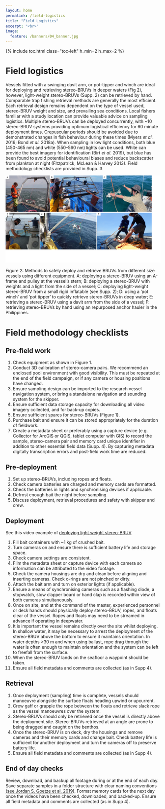 ```yaml
---
layout: home
permalink: /field-logistics
title: "Field Logistics"
excerpt: "<br>"
image:
  feature: /banners/04_banner.jpg
---
```

{% include toc.html class="toc-left" h_min=2 h_max=2 %}

# Field logistics

Vessels fitted with a swinging davit arm, or pot-tipper and winch are ideal for deploying and retrieving stereo-BRUVs in deeper waters (Fig 2), however, light-weight stereo-BRUVs (Supp. 2) can be retrieved by hand. Comparable trap fishing retrieval methods are generally the most efficient. Each retrieval design remains dependent on the type of vessel used, stereo-BRUV weight and size, and prevailing sea conditions. Local fishers familiar with a study location can provide valuable advice on sampling logistics. Multiple stereo-BRUVs can be deployed concurrently, with ~10 stereo-BRUV systems providing optimum logistical efficiency for 60 minute deployment times. Crepuscular periods should be avoided due to demonstrated changes in fish behaviour during these times (Myers _et al._ 2016; Bond _et al._ 2018a). When sampling in low light conditions, both blue (450-465 nm) and white (550–560 nm) lights can be used. White can provide the best imagery for identification (Birt _et al._ 2019), but blue has been found to avoid potential behavioural biases and reduce backscatter from plankton at night (Fitzpatrick, McLean & Harvey 2013). Field methodology checklists are provided in Supp. 3.



![alt_text](images/figures/Fig2.png "image_tooltip")


Figure 2: Methods to safely deploy and retrieve BRUVs from different size vessels using different equipment. A: deploying a stereo-BRUV using an A-frame and pulley at the vessel’s stern; B: deploying a stereo-BRUV with weights and a light from the side of a vessel; C: deploying light-weight stereo-BRUV from a small rigid inflatable (see Supp. 2); D: using a ‘pot winch’ and ‘pot tipper’ to quickly retrieve stereo-BRUVs in deep water; E: retrieving a stereo-BRUV using a davit arm from the side of a vessel; F: retrieving stereo-BRUVs by hand using an repurposed anchor hauler in the Philippines.


# Field methodology checklists

## Pre-field work


1. Check equipment as shown in Figure 1.
2. Conduct 3D calibration of stereo-camera pairs. We recommend an enclosed pool environment with good visibility. This must be repeated at the end of the field campaign, or if any camera or housing positions have changed.
3. Ensure sampling design can be imported to the research vessel navigation system, or bring a standalone navigation and sounding system for the skipper.
4. Ensure sufficient data storage capacity for downloading all video imagery collected, and for back-up copies.
5. Ensure sufficient spares for stereo-BRUVs (Figure 1).
6. Purchase bait and ensure it can be stored appropriately for the duration of fieldwork. 
7. Create a metadata sheet or preferably using a capture device (e.g. Collector for ArcGIS or QGIS, tablet computer with GIS) to record the sample, stereo-camera pair and memory card unique identifier in addition to other essential field data (Supp. 4). By capturing metadata digitally transcription errors and post-field work time are reduced.


## Pre-deployment



1. Set up stereo-BRUVs, including ropes and floats.
2. Check camera batteries are charged and memory cards are formatted.
3. Check the batteries in lights and synchronising devices if applicable. 
4. Defrost enough bait the night before sampling.
5. Discuss deployment, retrieval procedures and safety with skipper and crew.


## Deployment

See this video example of [deploying light weight stereo-BRUV](https://youtu.be/xMrsWunUf3k)



1. Fill bait containers with ~1 kg of crushed bait.
2. Turn cameras on and ensure there is sufficient battery life and storage space.
3. Check camera settings are consistent.
4. Film the metadata sheet or capture device with each camera so information can be attributed to the video footage.
5. Check the camera housings are dry and clean before aligning and inserting cameras. Check o-rings are not pinched or dirty.
6. Attach the bait arm and turn on exterior lights (if applicable).
7. Ensure a means of synchronising cameras such as a flashing diode, a stopwatch, slow clapper board or hand clap is recorded within view of both cameras simultaneously.
8. Once on site, and at the command of the master, experienced personnel or deck hands should physically deploy stereo-BRUV, ropes, and floats clear of the vessel. Ropes and floats may need to be streamed in advance if operating in deepwater.
9. It is important the vessel remains directly over the site whilst deploying. In shallow water, it may be necessary to arrest the deployment of the stereo-BRUV above the bottom to ensure it maintains orientation. In water depths >30 m and when using ballast, rope drag through the water is often enough to maintain orientation and the system can be left to freefall from the surface.
10. When the stereo-BRUV lands on the seafloor a waypoint should be taken.
11. Ensure all field metadata and comments are collected (as in Supp 4).


## Retrieval 



1. Once deployment (sampling) time is complete, vessels should manoeuvre alongside the surface floats heading upwind or upcurrent. 
2. Crew gaff or grapple the rope between the floats and retrieve slack rope as the vessel manoeuvres over the system. 
3. Stereo-BRUVs should only be retrieved once the vessel is directly above the deployment site. Stereo-BRUVs retrieved at an angle are prone to being dragged and caught on the benthos. 
4. Once the stereo-BRUV is on deck, dry the housings and remove cameras and their memory cards and change bait. Check battery life is sufficient for another deployment and turn the cameras off to preserve battery life. 
5. Ensure all field metadata and comments are collected (as in Supp 4).


## End of day checks

Review, download, and backup all footage during or at the end of each day. Save separate samples in a folder structure with clear naming conventions [(see Jordan S. Goetze et al. 2019)](https://paperpile.com/c/ZpRR79/M7q0/?prefix=see). Format memory cards for the next day once the videos have been checked, downloaded, and backed-up. Ensure all field metadata and comments are collected (as in Supp 4).
